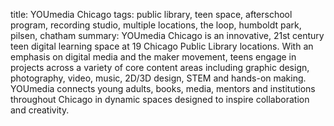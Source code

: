 title: YOUmedia Chicago
tags: public library, teen space, afterschool program, recording studio, multiple locations, the loop, humboldt park, pilsen, chatham
summary: YOUmedia Chicago is an innovative, 21st century teen digital learning space at 19 Chicago Public Library locations. With an emphasis on digital media and the maker movement, teens engage in projects across a variety of core content areas including graphic design, photography, video, music, 2D/3D design, STEM and hands-on making. YOUmedia connects young adults, books, media, mentors and institutions throughout Chicago in dynamic spaces designed to inspire collaboration and creativity.